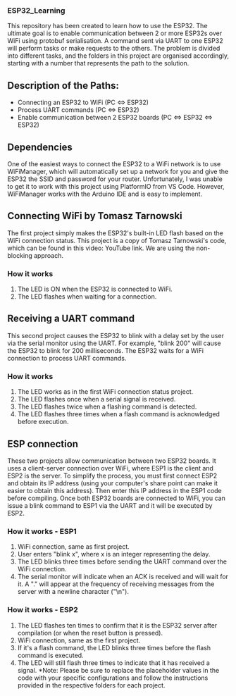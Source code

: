 ### ESP32_Learning
This repository has been created to learn how to use the ESP32. The ultimate goal is to enable communication between 2 or more ESP32s over WiFi using protobuf serialisation. A command sent via UART to one ESP32 will perform tasks or make requests to the others. The problem is divided into different tasks, and the folders in this project are organised accordingly, starting with a number that represents the path to the solution.

## Description of the Paths:
- Connecting an ESP32 to WiFi (PC <=> ESP32)
- Process UART commands (PC <=> ESP32)
- Enable communication between 2 ESP32 boards (PC <=> ESP32 <=> ESP32)

## Dependencies
One of the easiest ways to connect the ESP32 to a WiFi network is to use WiFiManager, which will automatically set up a network for you and give the ESP32 the SSID and password for your router. Unfortunately, I was unable to get it to work with this project using PlatformIO from VS Code. However, WiFiManager works with the Arduino IDE and is easy to implement.

## Connecting WiFi by Tomasz Tarnowski
The first project simply makes the ESP32's built-in LED flash based on the WiFi connection status. This project is a copy of Tomasz Tarnowski's code, which can be found in this video: YouTube link. We are using the non-blocking approach.

### How it works
1. The LED is ON when the ESP32 is connected to WiFi.
2. The LED flashes when waiting for a connection.

## Receiving a UART command
This second project causes the ESP32 to blink with a delay set by the user via the serial monitor using the UART. For example, "blink 200" will cause the ESP32 to blink for 200 milliseconds. The ESP32 waits for a WiFi connection to process UART commands.

### How it works
1. The LED works as in the first WiFi connection status project.
2. The LED flashes once when a serial signal is received.
3. The LED flashes twice when a flashing command is detected.
4. The LED flashes three times when a flash command is acknowledged before execution.
## ESP connection
These two projects allow communication between two ESP32 boards. It uses a client-server connection over WiFi, where ESP1 is the client and ESP2 is the server. To simplify the process, you must first connect ESP2 and obtain its IP address (using your computer's share point can make it easier to obtain this address). Then enter this IP address in the ESP1 code before compiling. Once both ESP32 boards are connected to WiFi, you can issue a blink command to ESP1 via the UART and it will be executed by ESP2.

### How it works - ESP1
1. WiFi connection, same as first project.
2. User enters "blink x", where x is an integer representing the delay.
3. The LED blinks three times before sending the UART command over the WiFi connection.
4. The serial monitor will indicate when an ACK is received and will wait for it. A "." will appear at the frequency of receiving messages from the server with a newline character ("\n").
### How it works - ESP2
1. The LED flashes ten times to confirm that it is the ESP32 server after compilation (or when the reset button is pressed).
2. WiFi connection, same as the first project.
3. If it's a flash command, the LED blinks three times before the flash command is executed.
4. The LED will still flash three times to indicate that it has received a signal.
*Note: Please be sure to replace the placeholder values in the code with your specific configurations and follow the instructions provided in the respective folders for each project.